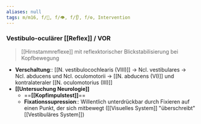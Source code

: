 ```yaml
---
aliases: null
tags: m/m16, f/🧠, f/👁️, f/👂, f/⚙️, Intervention
---
```


### Vestibulo-oculärer [[Reflex]]  / VOR
> [[Hirnstammreflexe]] mit reflexktorischer Blickstabilisierung bei Kopfbewegung
- **Verschaltung**:: [[N. vestibulocochlearis (VIII)]] → Ncl. vestibulares → Ncl. abducens und Ncl. oculomotorii → [[N. abducens (VI)]] und kontralateraler [[N. oculomotorius (III)]]
- **[[Untersuchung Neurologie]]** 
	- ==**[[Kopfimpulstest]]**==
	- **Fixationssupression**:: Willentlich unterdrückbar durch Fixieren auf einen Punkt, der sich mitbewegt ([[Visuelles System]] "überschreibt" [[Vestibuläres System]])